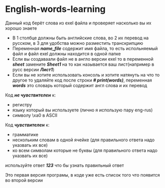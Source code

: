 # English-words-learning
Данный код берёт слова из exel файла и проверяет насколько вы их хорошо знаете

- В 1 столбце должны быть английские слова, во 2 их перевод на русском, в 3 для удобства можно разместить транскрипцию
- Переменная ***name_file*** содержит имя файла, то есть испольняемый файл и файл exel должны находится в одной папке
- Если вы создаваали файл не в англо версии exel то в переменной ***sheet*** замените ***Sheet1*** на то как называется ваш лист(например в русс версии ***Лист1***)
- Если вы не хотите использовать консоль и хотите натянуть на что то другое то удаляйте код после строки ***# print(words)***, переменная ***words*** это словарь который содержит англ слова и их перевод

Код ***не чувствителен*** к:
- регистру
- языку который вы используете (лично я использую пару eng-rus)
- символу \xa0 в ASCII

Код ***чувствителен*** к:
- грамматике
- нескольким словам в одной ячейке (для правильного ответа надо указвать их все)
- ко всем символам которые не буквы (для правильного ответа надо указвать их все)

используйте ответ ***123*** что бы узнать правильный ответ

Это первая версия програмы, в коде уже есть список того что появится во второй версии
